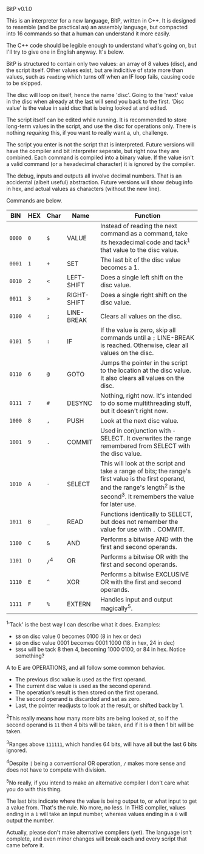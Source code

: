 BitP v0.1.0

This is an interpreter for a new language, BitP, written in C++.
It is designed to resemble (and be practical as) an assembly language, but compacted into 16 commands so that a human can understand it more easily.

The C++ code should be legible enough to understand what's going on, but I'll try to give one in English anyway. It's below.


BitP is structured to contain only two values: an array of 8 values (disc), and the script itself.
Other values exist, but are indicitive of state more than values, such as `reading` which turns off when an IF loop fails, causing code to be skipped.

The disc will loop on itself, hence the name 'disc'. Going to the 'next' value in the disc when already at the last will send you back to the first.
'Disc value' is the value in said disc that is being looked at and edited.

The script itself can be edited while running. It is recommended to store long-term values in the script, and use the disc for operations only. There is nothing *requiring* this, if you want to really want a, uh, challenge.


The script you enter is not the script that is interpreted. Future versions will have the compiler and bit interpreter seperate, but right now they are combined.
Each command is compiled into a binary value. If the value isn't a valid command (or a hexadecimal character) it is ignored by the compiler.


The debug, inputs and outputs all involve decimal numbers. That is an accidental (albeit useful) abstraction.
Future versions will show debug info in hex, and actual values as characters (without the new line).


Commands are below.

BIN | HEX | Char | Name | Function
------ | --- | --- | ------------- | ----------------------------------------------------
`0000` | `0` | `$` | VALUE | Instead of reading the next command as a command, take its hexadecimal code and tack<sup>1</sup> that value to the disc value.
`0001` | `1` | `+` | SET | The last bit of the disc value becomes a 1.
`0010` | `2` | `<` | LEFT-SHIFT | Does a single left shift on the disc value.
`0011` | `3` | `>` | RIGHT-SHIFT | Does a single right shift on the disc value.
`0100` | `4` | `;` | LINE-BREAK | Clears all values on the disc.
`0101` | `5` | `:` | IF | If the value is zero, skip all commands until a `;` LINE-BREAK is reached. Otherwise, clear all values on the disc.
`0110` | `6` | `@` | GOTO | Jumps the pointer in the script to the location at the disc value. It also clears all values on the disc.
`0111` | `7` | `#` | DESYNC | Nothing, right now. It's intended to do some multithreading stuff, but it doesn't right now.
`1000` | `8` | `,` | PUSH | Look at the next disc value.
`1001` | `9` | `.` | COMMIT | Used in conjunction with `-` SELECT. It overwrites the range remembered from SELECT with the disc value.
`1010` | `A` | `-` | SELECT | This will look at the script and take a range of bits; the range's first value is the first operand, and the range's length<sup>2</sup> is the second<sup>3</sup>. It remembers the value for later use.
`1011` | `B` | `_` | READ | Functions identically to SELECT, but does not remember the value for use with `.` COMMIT.
`1100` | `C` | `&` | AND | Performs a bitwise AND with the first and second operands.
`1101` | `D` | `/`<sup>4</sup> | OR | Performs a bitwise OR with the first and second operands.
`1110` | `E` | `^` | XOR | Performs a bitwise EXCLUSIVE OR with the first and second operands.
`1111` | `F` | `%` | EXTERN | Handles input and output magically<sup>5</sup>.
<sup>1</sup>'Tack' is the best way I can describe what it does. Examples:
 - `$8` on disc value 0 becomes 0100 (8 in hex or dec)
 - `$8` on disc value 0001 becomes 0001 1000 (18 in hex, 24 in dec)
 - `$8$4` will be tack 8 then 4, becoming 1000 0100, or 84 in hex. Notice something?

A to E are OPERATIONS, and all follow some common behavior.
 - The previous disc value is used as the first operand.
 - The current disc value is used as the second operand.
 - The operation's result is then stored on the first operand.
 - The second operand is discarded and set as zero.
 - Last, the pointer readjusts to look at the result, or shifted back by 1.

<sup>2</sup>This really means how many *more* bits are being looked at, so if the second operand is `11` then 4 bits will be taken, and if it is `0` then 1 bit will be taken.

<sup>3</sup>Ranges above `111111`, which handles 64 bits, will have all but the last 6 bits ignored.

<sup>4</sup>Despite `|` being a conventional OR operation, `/` makes more sense and does not have to compete with division.

<sup>5</sup>No really, if you intend to make an alternative compiler I don't care what you do with this thing.

The last bits indicate where the value is being output to, or what input to get a value from. That's the rule. No more, no less.
In THIS compiler, values ending in a `1` will take an input number, whereas values ending in a `0` will output the number.

Actually, please don't make alternative compilers (yet). The language isn't complete, and even minor changes will break each and every script that came before it.